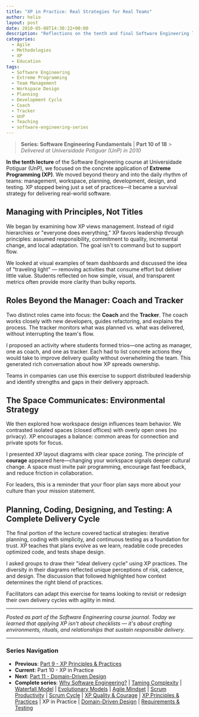 ```yaml
---
title: "XP in Practice: Real Strategies for Real Teams"
author: helio
layout: post
date: 2010-05-08T14:30:22+00:00
description: "Reflections on the tenth and final Software Engineering lecture, exploring the concrete application of Extreme Programming in real-world team environments."
categories:
  - Agile
  - Methodologies
  - XP
  - Education
tags:
  - Software Engineering
  - Extreme Programming
  - Team Management
  - Workspace Design
  - Planning
  - Development Cycle
  - Coach
  - Tracker
  - UnP
  - Teaching
  - software-engineering-series
---
```


> **Series: Software Engineering Fundamentals** | **Part 10 of 18** > _Delivered at Universidade Potiguar (UnP) in 2010_

**In the tenth lecture** of the Software Engineering course at Universidade Potiguar (UnP), we focused on the concrete application of **Extreme Programming (XP)**. We moved beyond theory and into the daily rhythm of teams: management, workspace, planning, development, design, and testing. XP stopped being just a set of practices—it became a survival strategy for delivering real-world software.

## Managing with Principles, Not Titles

We began by examining how XP views management. Instead of rigid hierarchies or "everyone does everything," XP favors leadership through principles: assumed responsibility, commitment to quality, incremental change, and local adaptation. The goal isn't to command but to support flow.

We looked at visual examples of team dashboards and discussed the idea of "traveling light" — removing activities that consume effort but deliver little value. Students reflected on how simple, visual, and transparent metrics often provide more clarity than bulky reports.

## Roles Beyond the Manager: Coach and Tracker

Two distinct roles came into focus: the **Coach** and the **Tracker**. The coach works closely with new developers, guides refactoring, and explains the process. The tracker monitors what was planned vs. what was delivered, without interrupting the team's flow.

I proposed an activity where students formed trios—one acting as manager, one as coach, and one as tracker. Each had to list concrete actions they would take to improve delivery quality without overwhelming the team. This generated rich conversation about how XP spreads ownership.

Teams in companies can use this exercise to support distributed leadership and identify strengths and gaps in their delivery approach.

## The Space Communicates: Environmental Strategy

We then explored how workspace design influences team behavior. We contrasted isolated spaces (closed offices) with overly open ones (no privacy). XP encourages a balance: common areas for connection and private spots for focus.

I presented XP layout diagrams with clear space zoning. The principle of **courage** appeared here—changing your workspace signals deeper cultural change. A space must invite pair programming, encourage fast feedback, and reduce friction in collaboration.

For leaders, this is a reminder that your floor plan says more about your culture than your mission statement.

## Planning, Coding, Designing, and Testing: A Complete Delivery Cycle

The final portion of the lecture covered tactical strategies: iterative planning, coding with simplicity, and continuous testing as a foundation for trust. XP teaches that plans evolve as we learn, readable code precedes optimized code, and tests shape design.

I asked groups to draw their "ideal delivery cycle" using XP practices. The diversity in their diagrams reflected unique perceptions of risk, cadence, and design. The discussion that followed highlighted how context determines the right blend of practices.

Facilitators can adapt this exercise for teams looking to revisit or redesign their own delivery cycles with agility in mind.

---

_Posted as part of the Software Engineering course journal. Today we learned that applying XP isn't about checklists — it's about crafting environments, rituals, and relationships that sustain responsible delivery._

---

### **Series Navigation**

- **Previous**: [Part 9 - XP Principles & Practices](../2010-05-01-xp-principles-practices/)
- **Current**: Part 10 - XP in Practice
- **Next**: [Part 11 - Domain-Driven Design](../2010-05-15-domain-driven-design/)
- **Complete series**: [Why Software Engineering?](../2010-02-24-software-engineering-purpose/) | [Taming Complexity](../2010-03-02-complexity-process/) | [Waterfall Model](../2010-03-10-waterfall-model/) | [Evolutionary Models](../2010-03-18-evolutionary-models/) | [Agile Mindset](../2010-03-26-agile-mindset/) | [Scrum Productivity](../2010-04-03-scrum-productivity/) | [Scrum Cycle](../2010-04-11-scrum-cycle/) | [XP Quality & Courage](../2010-04-19-xp-quality-courage/) | [XP Principles & Practices](../2010-05-01-xp-principles-practices/) | XP in Practice | [Domain-Driven Design](../2010-05-15-domain-driven-design/) | [Requirements & Testing](../2010-05-22-requirements-validation-tests/)

